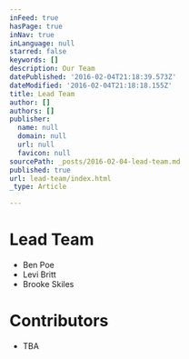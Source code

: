 ```yaml
---
inFeed: true
hasPage: true
inNav: true
inLanguage: null
starred: false
keywords: []
description: Our Team
datePublished: '2016-02-04T21:18:39.573Z'
dateModified: '2016-02-04T21:18:18.155Z'
title: Lead Team
author: []
authors: []
publisher:
  name: null
  domain: null
  url: null
  favicon: null
sourcePath: _posts/2016-02-04-lead-team.md
published: true
url: lead-team/index.html
_type: Article

---
```

# Lead Team

* Ben Poe
* Levi Britt
* Brooke Skiles

# Contributors

* TBA